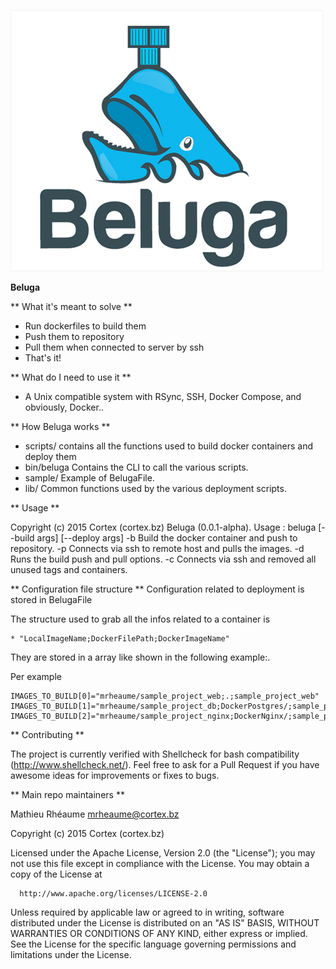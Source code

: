 ![Alt text](/img/logo.png?raw=true "Beluga Logo")

**Beluga**

** What it's meant to solve **
  - Run dockerfiles to build them
  - Push them to repository
  - Pull them when connected to server by ssh
  - That's it!

** What do I need to use it **
  - A Unix compatible system with RSync, SSH, Docker Compose, and obviously, Docker..

** How Beluga works **

  - scripts/ contains all the functions used to build docker containers and deploy them
  - bin/beluga Contains the CLI to call the various scripts.
  - sample/ Example of BelugaFile.
  - lib/ Common functions used by the various deployment scripts.

** Usage **

  Copyright (c) 2015 Cortex (cortex.bz)
  Beluga (0.0.1-alpha). Usage :
  beluga [--build args] [--deploy args]
  -b Build the docker container and push to repository.
  -p Connects via ssh to remote host and pulls the images.
  -d Runs the build push and pull options.
  -c Connects via ssh and removed all unused tags and containers.


** Configuration file structure **
  Configuration related to deployment is stored in BelugaFile

  The structure used to grab all the infos related to a container is

    * "LocalImageName;DockerFilePath;DockerImageName"

  They are stored in a array like shown in the following example:.

  Per example

    IMAGES_TO_BUILD[0]="mrheaume/sample_project_web;.;sample_project_web"
    IMAGES_TO_BUILD[1]="mrheaume/sample_project_db;DockerPostgres/;sample_project_db"
    IMAGES_TO_BUILD[2]="mrheaume/sample_project_nginx;DockerNginx/;sample_project_nginx”

** Contributing **

  The project is currently verified with Shellcheck for bash compatibility (http://www.shellcheck.net/).
  Feel free to ask for a Pull Request if you have awesome ideas for improvements or fixes to bugs.

** Main repo maintainers **

  Mathieu Rhéaume <mrheaume@cortex.bz>

  Copyright (c) 2015 Cortex (cortex.bz)

  Licensed under the Apache License, Version 2.0 (the "License");
  you may not use this file except in compliance with the License.
  You may obtain a copy of the License at

      http://www.apache.org/licenses/LICENSE-2.0

  Unless required by applicable law or agreed to in writing, software
  distributed under the License is distributed on an "AS IS" BASIS,
  WITHOUT WARRANTIES OR CONDITIONS OF ANY KIND, either express or implied.
  See the License for the specific language governing permissions and
  limitations under the License.
